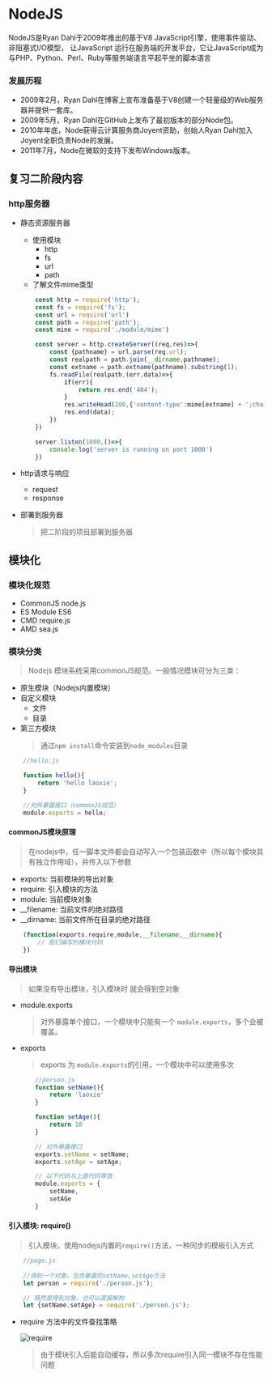 # NodeJS
NodeJS是Ryan Dahl于2009年推出的基于V8 JavaScript引擎，使用事件驱动、非阻塞式I/O模型， 让JavaScript 运行在服务端的开发平台，它让JavaScript成为与PHP、Python、Perl、Ruby等服务端语言平起平坐的脚本语言

### 发展历程
* 2009年2月，Ryan Dahl在博客上宣布准备基于V8创建一个轻量级的Web服务器并提供一套库。
* 2009年5月，Ryan Dahl在GitHub上发布了最初版本的部分Node包。
* 2010年年底，Node获得云计算服务商Joyent资助，创始人Ryan Dahl加入Joyent全职负责Node的发展。
* 2011年7月，Node在微软的支持下发布Windows版本。

## 复习二阶段内容

### http服务器
* 静态资源服务器
    * 使用模块
        * http
        * fs
        * url
        * path
    * 了解文件mime类型

    ```js
        const http = require('http');
        const fs = require('fs');
        const url = require('url')
        const path = require('path');
        const mine = require('./module/mime')

        const server = http.createServer((req,res)=>{
            const {pathname} = url.parse(req.url);
            const realpath = path.join(__dirname,pathname);
            const extname = path.extname(pathname).substring(1);
            fs.readFile(realpath,(err,data)=>{
                if(err){
                    return res.end('404');
                }
                res.writeHead(200,{'content-type':mime[extname] + ';charset=utf8'});
                res.end(data);
            })
        })

        server.listen(1000,()=>{
            console.log('server is running on port 1000')
        })
    ```
* http请求与响应
  * request
  * response
* 部署到服务器
    > 把二阶段的项目部署到服务器

## 模块化

### 模块化规范
* CommonJS      node.js
* ES Module     ES6
* CMD           require.js
* AMD           sea.js

### 模块分类
> Nodejs 模块系统采用commonJS规范。一般情况模块可分为三类：

* 原生模块（Nodejs内置模块）
* 自定义模块
    * 文件
    * 目录
* 第三方模块
    > 通过`npm install`命令安装到`node_modules`目录

```javascript
    //hello.js

    function hello(){
        return 'hello laoxie';
    }

    //对外暴露接口（commonJS规范）
    module.exports = hello;
```

#### commonJS模块原理
> 在nodejs中，任一脚本文件都会自动写入一个包装函数中（所以每个模块具有独立作用域），并传入以下参数

* exports: 当前模块的导出对象
* require: 引入模块的方法
* module: 当前模块对象
* __filename: 当前文件的绝对路径
* __dirname: 当前文件所在目录的绝对路径

```js
    (function(exports,require,module,__filename,__dirname){
        // 我们编写的模块代码
    })
```

#### 导出模块
>如果没有导出模块，引入模块时 就会得到空对象

* module.exports
    > 对外暴露单个接口，一个模块中只能有一个 `module.exports`，多个会被覆盖。

* exports
    > exports 为 `module.exports`的引用，一个模块中可以使用多次

    ```javascript
        //person.js
        function setName(){
            return 'laoxie'
        }

        function setAge(){
            return 18
        }

        // 对外暴露接口
        exports.setName = setName;
        exports.setAge = setAge;

        // 以下代码与上面代码等效
        module.exports = {
            setName,
            setAGe
        }
    ```

#### 引入模块: require()
>引入模块，使用nodejs内置的`require()`方法，一种同步的模板引入方式

```javascript
    //page.js
    
    //得到一个对象，包含暴露的setName,setAge方法
    let person = require('./person.js');

    // 既然是得到对象，也可以直接解构
    let {setName,setAge} = require('./person.js');

```

* require 方法中的文件查找策略

    ![require](./img/模块加载过程.jpg "查找策略")

    > 由于模块引入后能自动缓存，所以多次require引入同一模块不存在性能问题
